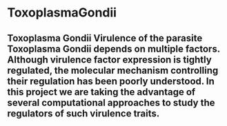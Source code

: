 # ToxoplasmaGondii

## Toxoplasma Gondii Virulence of the parasite Toxoplasma Gondii depends on multiple factors. Although virulence factor expression is tightly regulated, the molecular mechanism controlling their regulation has been poorly understood. In this project we are taking the advantage of several computational approaches to study the regulators of such virulence traits. 

